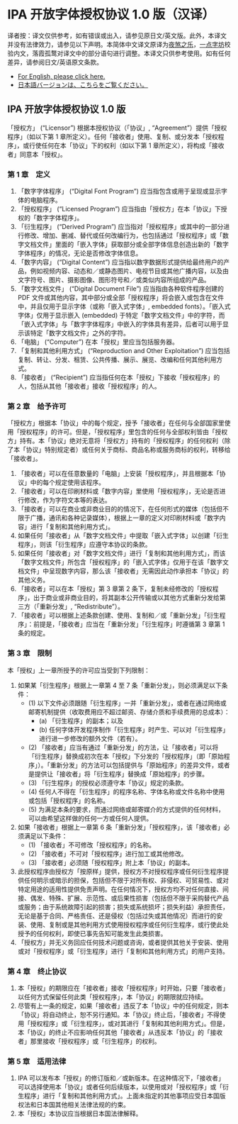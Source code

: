 # IPA 开放字体授权协议 1.0 版（汉译）

译者按：译文仅供参考，如有错误或出入，请参见原日文/英文版。此外，本译文并没有法律效力，请参见以下声明。本简体中文译文原译为[夜煞之乐](https://github.com/NightFurySL2001)，[一点字坊](https://github.com/ichitenfont)校验内文，落霞孤鹜对译文中的部分语句进行调整。本译文只供参考使用。如有任何差异，请参阅日文/英语原文条款。

* [For English, please click here.](LICENSE.md/#ipa-font-license-agreement-v10)
* [日本語バージョンは、こちらをご覧ください。](LICENSE.md)

## IPA 开放字体授权协议 1.0 版

「授权方」 (“Licensor”) 根据本授权协议（「协议」, “Agreement”）提供「授权程序」（如以下第 1 章所定义）。任何「接收者」使用、复制、或分发本「授权程序」，或行使任何在本「协议」下的权利（如以下第 1 章所定义），将构成「接收者」同意本「授权」。

### 第 1 章　定义

1. 「数字字体程序」 (“Digital Font Program”) 应当指包含或用于呈现或显示字体的电脑程序。
2. 「授权程序」 (“Licensed Program”) 应当指由「授权方」在本「协议」下授权的「数字字体程序」。
3. 「衍生程序」 (“Derived Program”) 应当指对「授权程序」或其中的一部分进行修改、增加、删减、替代或任何改编行为，也包括通过「授权程序」或「数字文档文件」里面的「嵌入字体」获取部分或全部字体信息创造出新的「数字字体程序」的情况，无论是否修改字体信息。
4. 「数字内容」 (“Digital Content”) 应当指以数字数据形式提供给最终用户的产品，例如视频内容、动态和／或静态图片、电视节目或其他广播内容，以及由文字符号、图片、摄影图像、图形符号和／或类似内容所组成的产品。
5. 「数字文档文件」 (“Digital Document File”) 应当指由各种软件程序创建的 PDF 文件或其他内容，其中部分或全部「授权程序」将会嵌入或包含在文件中，并且仅用于显示字体（或称「嵌入式字体」, embedded fonts）。「嵌入式字体」仅用于显示嵌入 (embedded) 于特定「数字文档文件」中的字符，而「嵌入式字体」与「数字字体程序」中嵌入的字体具有差异，后者可以用于显示该特定「数字文档文件」之外的字符。
6. 「电脑」 (“Computer”) 在本「授权」里应当包括服务器。
7. 「复制和其他利用方式」 (“Reproduction and Other Exploitation”) 应当包括复制、转让、分发、租赁、公共传播、展示、展览、改编和任何其他利用方式。
8. 「接收者」 (“Recipient”) 应当指任何在本「授权」下接收「授权程序」的人，包括从其他「接收者」接收「授权程序」的人。

### 第 2 章　给予许可

「授权方」根据本「协议」中的每个规定，授予「接收者」在任何与全部国家里使用「授权程序」的许可。但是，「授权程序」里包含的任何与全部权利皆由「授权方」持有。本「协议」绝对无意将「授权方」持有的「授权程序」的任何权利（除了本「协议」特别规定者）或任何关于商标、商品名称或服务商标的权利，转移给「接收者」。

1. 「接收者」可以在任意数量的「电脑」上安装「授权程序」，并且根据本「协议」中的每个规定使用该程序。
2. 「接收者」可以在印刷材料或「数字内容」里使用「授权程序」，无论是否进行修改，作为字符文本等的表达。
3. 「接收者」可以在商业或非商业目的的情况下，在任何形式的媒体（包括但不限于广播，通讯和各种记录媒体），根据上一章的定义对印刷材料或「数字内容」进行「复制和其他利用方式」。
4. 如果任何「接收者」从「数字文档文件」中提取「嵌入式字体」以创建「衍生程序」，则该「衍生程序」应遵守本协议的条款。
5. 如果任何「接收者」对「数字文档文件」进行「复制和其他利用方式」，而该「数字文档文件」所包含「授权程序」的「嵌入式字体」仅用于在该「数字文档文件」中呈现数字内容，那么该「接收者」无需因此动作承担本「协议」的其他义务。
6. 「接收者」可以在本「授权」第 3 章第 2 条下，复制未经修改的「授权程序」，出于商业或非商业目的，将其副本公开传输或以其他方式重新分发给第三方（「重新分发」, “Redistribute”）。
7. 「接收者」可以根据上述条款创建、使用、复制和／或「重新分发」「衍生程序」：前提是，「接收者」应当在「重新分发」「衍生程序」时遵循第 3 章第 1 条的规定。

### 第 3 章　限制

本「授权」上一章所授予的许可应当受到下列限制：

1. 如果某「衍生程序」根据上一章第 4 至 7 条「重新分发」，则必须满足以下条件：
   - (1) 以下文件必须跟随「衍生程序」一并「重新分发」，或者在通过网络或邮寄机制提供（收取费用应不超过邮资、存储介质和手续费用的总成本）：
     - (a) 「衍生程序」的副本；以及
     - (b) 任何字体开发程序制作「衍生程序」时产生、可以对「衍生程序」进行进一步修改的额外文件（若有）。
   - (2) 「接收者」应当有通过「重新分发」的方法，让「接收者」可以将「衍生程序」替换成初次在本「授权」下分发的「授权程序」（即「原始程序」）。「重新分发」的方法可以包括提供与「原始程序」的差异文件，或者是提供让「接收者」将「衍生程序」替换成「原始程序」的步骤。
   - (3) 「衍生程序」的授权必须遵守本「协议」规定的条款。
   - (4) 任何人不得在「衍生程序」的程序名称、字体名称或文件名称中使用或包括「授权程序」的名称。
   - (5) 为满足本条的要求，而通过网络或邮寄媒介的方式提供的任何材料，可以由希望这样做的任何一方或任何人提供。
2. 如果「接收者」根据上一章第 6 条「重新分发」「授权程序」，该「接收者」必须满足以下条件：
   - (1) 「接收者」不可修改「授权程序」的名称。
   - (2) 「接收者」不可对「授权程序」进行加工或其他修改。
   - (3) 「接收者」必须随「授权程序」附上本「协议」的副本。
3. 此授权程序由授权方「按原样」提供，授权方不对授权程序或任何衍生程序提供任何明示或暗示的担保，包括但不限于对所有权、非侵权、可贸易性、或对特定用途的适用性提供免责声明。在任何情况下，授权方均不对任何直接、间接、偶发、特殊、扩展、示范性、或后果性损害（包括但不限于采购替代产品或服务；由于系统故障引起的损害；损失或系统损坏；损失利益）承担责任，无论是基于合同、严格责任、还是侵权（包括过失或其他情况）而进行的安装、使用、复制或是其他利用方式使用授权程序或任何衍生程序，或行使此处授予的任何权利，即使已事先告知可能发生此类损害。
4. 「授权方」并无义务回应任何技术问题或咨询，或者提供其他关于安装、使用或对「授权程序」或「衍生程序」进行「复制和其他利用方式」的用户支持。

### 第 4 章　终止协议

1. 本「授权」的期限应在「接收者」接收「授权程序」时开始，只要「接收者」以任何方式保留任何此类「授权程序」，本「协议」的期限就应持续。
2. 尽管有上一条的规定，如果「接收者」违反了本「协议」中的任何规定，则本「协议」将自动终止，恕不另行通知。本「协议」终止后，「接收者」不得使用「授权程序」或「衍生程序」，或对其进行「复制和其他利用方式」。但是，本「协议」的终止不应影响任何其他「接收者」从违反本「协议」的「接收者」那里接收「授权程序」或「衍生程序」的权利。

### 第 5 章　适用法律

1. IPA 可以发布本「授权」的修订版和／或新版本。在这种情况下，「接收者」可以选择使用本「协议」或者任何后续版本，以使用或对「授权程序」或「衍生程序」进行「复制和其他利用方式」。上面未指定的其他事项应受日本国版权法和日本国其他相关法律法规的约束。
2. 本「授权」本协议应当根据日本国法律解释。
